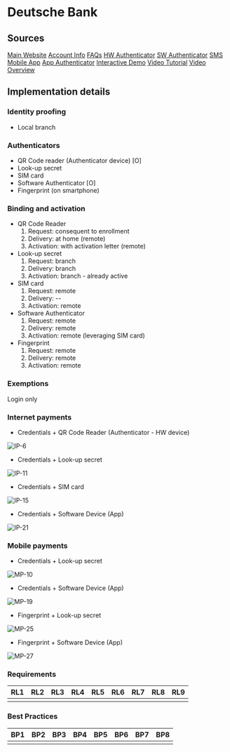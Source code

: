 

# Deutsche Bank

## Sources
[Main Website](https://www.deutsche-bank.de/pk.html)	[Account Info](https://www.deutsche-bank.de/pfb/content/pk-digital-banking-uebersicht.html)	[FAQs](https://www.deutsche-bank.de/pk/digital-banking/weitere-themen/faq-s.html)	[HW Authenticator](https://www.deutsche-bank.de/pfb/data/docs/pk-digital-banking-photo-tan-bedienungsanleitung-lesegeraet.pdf)	[SW Authenticator](https://www.deutsche-bank.de/pk/digital-banking/sicherheit/phototan.html)	[SMS](https://www.deutsche-bank.de/pfb/content/pk-digital-banking-mobile-tan.html) [Mobile App](https://play.google.com/store/apps/details?id=com.db.pwcc.dbmobile)	[App Authenticator](https://play.google.com/store/apps/details?id=com.db.pbc.phototan.db)	[Interactive Demo](https://secure.deutsche-bank.de/pbc/trxmdemokonto/loginpin/goto.do)	[Video Tutorial](https://www.youtube.com/watch?v=UxXXrSWCRsc)	 [Video Overview](https://www.youtube.com/watch?v=iUlRmDM4opQ) 

## Implementation details

### Identity proofing

- Local branch


### Authenticators
- QR Code reader (Authenticator device) [O]
- Look-up secret
- SIM card
- Software Authenticator [O]
- Fingerprint (on smartphone)

### Binding and activation
- QR Code Reader
	 1. Request: consequent to enrollment
	 2. Delivery: at home (remote)
	 3. Activation: with activation letter (remote)
- Look-up secret
	1. Request: branch
	 2. Delivery: branch
	 3. Activation: branch - already active
- SIM card
	1. Request: remote
	 2. Delivery: --
	 3. Activation: remote
- Software Authenticator
	1. Request: remote
	2. Delivery: remote
	3. Activation: remote (leveraging SIM card)
- Fingerprint
	1. Request: remote
	2. Delivery: remote
	3. Activation: remote

### Exemptions
Login only

### Internet payments

- Credentials + QR Code Reader (Authenticator - HW device)

![IP-6](../../sequence-diagrams/ip/IP-6.png)

- Credentials + Look-up secret

![IP-11](../../sequence-diagrams/ip/IP-11.png)

- Credentials + SIM card

![IP-15](../../sequence-diagrams/ip/IP-15.png)

- Credentials + Software Device (App)

![IP-21](../../sequence-diagrams/ip/IP-21.png)

### Mobile payments

- Credentials + Look-up secret

![MP-10](../../sequence-diagrams/mp/MP-10.png)

- Credentials + Software Device (App)

![MP-19](../../sequence-diagrams/mp/MP-19.png)

- Fingerprint + Look-up secret

![MP-25](../../sequence-diagrams/mp/MP-25.png)

- Fingerprint + Software Device (App)

![MP-27](../../sequence-diagrams/mp/MP-27.png)

### Requirements 

|  RL1 | RL2 | RL3 | RL4 | RL5 | RL6 | RL7 | RL8 | RL9 |
|---|---|---|---|---|---|---|---|---|
| <i class="icon-star"></i> | <i class="icon-star"></i> | <i class="icon-star"></i> | <i class="icon-star-half-alt"></i> | <i class="icon-star-half-alt"></i> | <i class="icon-star-half-alt"></i> | <i class="icon-star"></i> | <i class="icon-star-half-alt"></i> | <i class="icon-star-half-alt"></i> |

### Best Practices

| BP1 | BP2 | BP3 | BP4 | BP5 | BP6 | BP7 | BP8 |
|---|---|---|---|---|---|---|---|
| <i class="icon-star-empty"></i> | <i class="icon-star-half-alt"></i> | <i class="icon-star"></i> | <i class="icon-star-half-alt"></i> |<i class="icon-star"></i> | <i class="icon-star-half-alt"></i> |<i class="icon-star-half-alt"></i> | <i class="icon-star"></i> |






